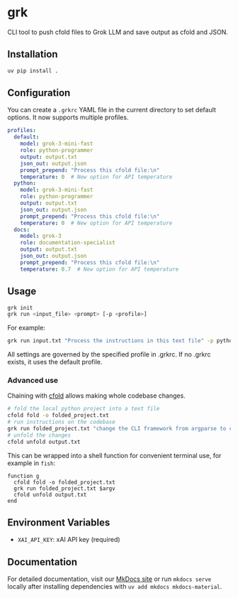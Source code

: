  # grk
 
 CLI tool to push cfold files to Grok LLM and save output as cfold and JSON.
 
 ## Installation
 
 ```bash
 uv pip install . 
 ```
 
 ## Configuration
 
 You can create a `.grkrc` YAML file in the current directory to set default options. It now supports multiple profiles.
 
 ```yaml
 profiles:
   default:
     model: grok-3-mini-fast
     role: python-programmer
     output: output.txt
     json_out: output.json
     prompt_prepend: "Process this cfold file:\n"
     temperature: 0  # New option for API temperature
   python:
     model: grok-3-mini-fast
     role: python-programmer
     output: output.txt
     json_out: output.json
     prompt_prepend: "Process this cfold file:\n"
     temperature: 0  # New option for API temperature
   docs:
     model: grok-3
     role: documentation-specialist
     output: output.txt
     json_out: output.json
     prompt_prepend: "Process this cfold file:\n"
     temperature: 0.7  # New option for API temperature
 ```
 
 ## Usage
 
 ```bash
 grk init
 grk run <input_file> <prompt> [-p <profile>]
 ```
 
 For example:

 ```bash
 grk run input.txt "Process the instructions in this text file" -p python
 ```

All settings are governed by the specified profile in .grkrc. If no .grkrc exists, it uses the default profile.
 
### Advanced use
Chaining with [cfold](https://github.com/wr1/cfold) allows making whole codebase changes. 
 ```bash
 # fold the local python project into a text file
 cfold fold -o folded_project.txt
 # run instructions on the codebase
 grk run folded_project.txt "change the CLI framework from argparse to click"  
 # unfold the changes
 cfold unfold output.txt
 ```
This can be wrapped into a shell function for convenient terminal use, for example in `fish`: 
```fish 
function g 
  cfold fold -o folded_project.txt
  grk run folded_project.txt $argv  
  cfold unfold output.txt
end
```

 ## Environment Variables
 
 - `XAI_API_KEY`: xAI API key (required)
 
 ## Documentation
 
 For detailed documentation, visit our [MkDocs site](./docs/index.md) or run `mkdocs serve` locally after installing dependencies with `uv add mkdocs mkdocs-material`.

